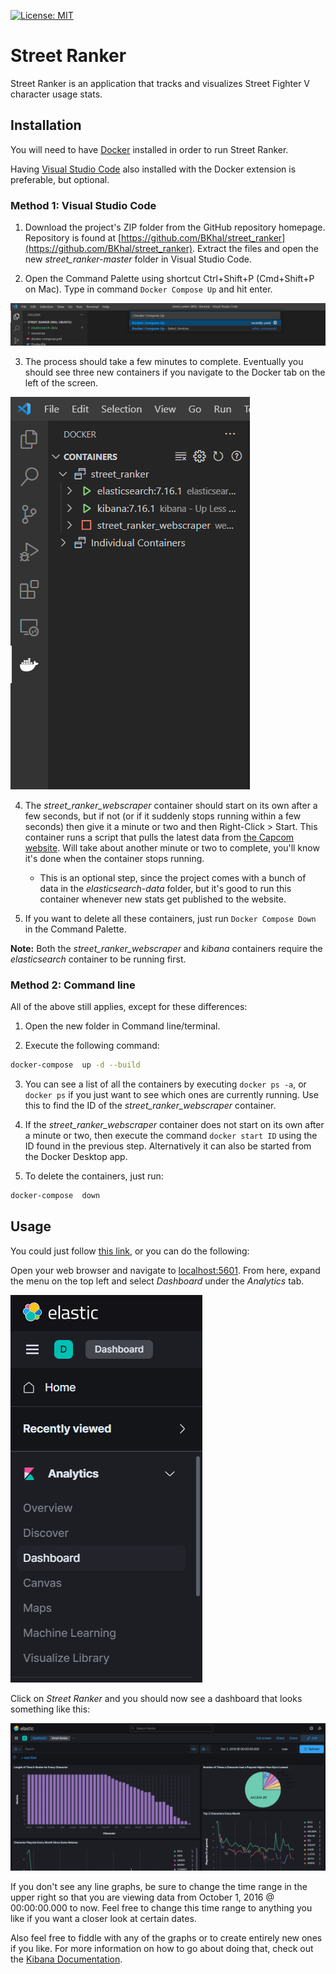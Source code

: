 [![License: MIT](https://img.shields.io/github/license/BKhal/street_ranker)](https://github.com/BKhal/street_ranker/blob/master/LICENSE)

# Street Ranker
Street Ranker is an application that tracks and visualizes Street Fighter V character usage stats.

## Installation

You will need to have [Docker](https://www.docker.com/products/personal) installed in order to run Street Ranker.

Having [Visual Studio Code](https://code.visualstudio.com/) also installed with the Docker extension is preferable, but optional.

### Method 1: Visual Studio Code

1. Download the project's ZIP folder from the GitHub repository homepage. Repository is found at [https://github.com/BKhal/street_ranker](https://github.com/BKhal/street_ranker). Extract the files and open the new *street_ranker-master* folder in Visual Studio Code.

2. Open the Command Palette using shortcut Ctrl+Shift+P (Cmd+Shift+P on Mac). Type in command `Docker Compose Up` and hit enter.

![Docker Compose example](https://github.com/BKhal/street_ranker/blob/master/assets/images/docker_compose_snip.png?raw=true)

3. The process should take a few minutes to complete. Eventually you should see three new containers if you navigate to the Docker tab on the left of the screen.

![Your new Docker Containers](https://github.com/BKhal/street_ranker/blob/master/assets/images/docker_containers_snip.png?raw=true)

4. The *street_ranker_webscraper* container should start on its own after a few seconds, but if not (or if it suddenly stops running within a few seconds) then give it a minute or two and then Right-Click > Start. This container runs a script that pulls the latest data from [the Capcom website](https://game.capcom.com/cfn/sfv/stats/usagerate). Will take about another minute or two to complete, you'll know it's done when the container stops running.
   - This is an optional step, since the project comes with a bunch of data in the *elasticsearch-data* folder, but it's good to run this container whenever new stats get published to the website.
   
5. If you want to delete all these containers, just run `Docker Compose Down` in the Command Palette.

**Note:** Both the *street_ranker_webscraper* and *kibana* containers require the *elasticsearch* container to be running first.

### Method 2: Command line

All of the above still applies, except for these differences:

1. Open the new folder in Command line/terminal.

2. Execute the following command:

```bash
docker-compose  up -d --build
```

3. You can see a list of all the containers by executing `docker ps -a`, or `docker ps` if you just want to see which ones are currently running. Use this to find the ID of the *street_ranker_webscraper* container.

4. If the *street_ranker_webscraper* container does not start on its own after a minute or two, then execute the command `docker start ID` using the ID found in the previous step. Alternatively it can also be started from the Docker Desktop app.

5. To delete the containers, just run:

```bash
docker-compose  down
```

## Usage

You could just follow [this link](http://localhost:5601/app/dashboards#/view/e5a16ba0-64f1-11ec-88f1-41aa02cbdd00?_g=(filters:!(),refreshInterval:(pause:!t,value:0),time:(from:'2016-10-01T00:00:00.000Z',to:now))), or you can do the following:

Open your web browser and navigate to [localhost:5601](http://localhost:5601). From here, expand the menu on the top left and select *Dashboard* under the *Analytics* tab.

![The Kibana Sidebar](https://github.com/BKhal/street_ranker/blob/master/assets/images/kibana_sidebar_snip.png?raw=true)

Click on *Street Ranker* and you should now see a dashboard that looks something like this:

![The Street Ranker Dashboard](https://github.com/BKhal/street_ranker/blob/master/assets/images/kibana_dashboard_snip.png?raw=true)

If you don't see any line graphs, be sure to change the time range in the upper right so that you are viewing data from October 1, 2016 @ 00:00:00.000 to now. Feel free to change this time range to anything you like if you want a closer look at certain dates.

Also feel free to fiddle with any of the graphs or to create entirely new ones if you like. For more information on how to go about doing that, check out the [Kibana Documentation](https://www.elastic.co/guide/en/kibana/current/index.html).
